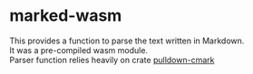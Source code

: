 # marked-wasm

This provides a function to parse the text written in Markdown.  
It was a pre-compiled wasm module.  
Parser function relies heavily on crate [pulldown-cmark](https://github.com/raphlinus/pulldown-cmark)
